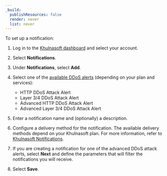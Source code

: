 ```yaml
---
_build:
  publishResources: false
  render: never
  list: never
---
```


To set up a notification:

1. Log in to the [Khulnasoft dashboard](https://dash.Khulnasoft.com/) and select your account.

2. Select **Notifications**.

3. Under **Notifications**, select **Add**.

4. Select one of the [available DDoS alerts](/ddos-protection/reference/alerts/#alert-types) (depending on your plan and services):

    * HTTP DDoS Attack Alert
    * Layer 3/4 DDoS Attack Alert
    * Advanced HTTP DDoS Attack Alert
    * Advanced Layer 3/4 DDoS Attack Alert

5. Enter a notification name and (optionally) a description.

6. Configure a delivery method for the notification. The available delivery methods depend on your Khulnasoft plan. For more information, refer to [Khulnasoft Notifications](/notifications/).

7. If you are creating a notification for one of the advanced DDoS attack alerts, select **Next** and define the parameters that will filter the notifications you will receive.

8. Select **Save**.